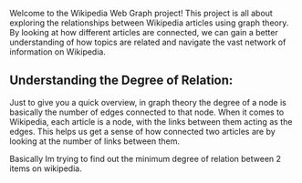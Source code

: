 Welcome to the Wikipedia Web Graph project! This project is all about exploring the relationships between Wikipedia articles using graph theory. By looking at how different articles are connected, we can gain a better understanding of how topics are related and navigate the vast network of information on Wikipedia.

## Understanding the Degree of Relation:
Just to give you a quick overview, in graph theory the degree of a node is basically the number of edges connected to that node.
When it comes to Wikipedia, each article is a node, with the links between them acting as the edges. This helps us get a sense of how connected two articles are by looking at the number of links between them.


Basically Im trying to find out the minimum degree of relation between 2 items on wikipedia.
